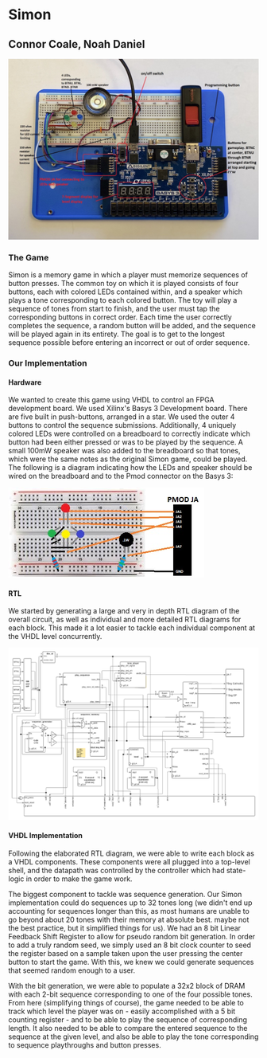 # Simon
## Connor Coale, Noah Daniel
![Simon](physical_board.jpg)
### The Game
Simon is a memory game in which a player must memorize sequences of button presses. The common toy on which it is played consists of four buttons, each with colored LEDs contained within, and a speaker which plays a tone corresponding to each colored button. The toy will play a sequence of tones from start to finish, and the user must tap the corresponding buttons in correct order. Each time the user correctly completes the sequence, a random button will be added, and the sequence will be played again in its entirety. The goal is to get to the longest sequence possible before entering an incorrect or out of order sequence. 
### Our Implementation
#### Hardware
We wanted to create this game using VHDL to control an FPGA development board. We used Xilinx's Basys 3 Development board. There are five built in push-buttons, arranged in a star. We used the outer 4 buttons to control the sequence submissions. Additionally, 4 uniquely colored LEDs were controlled on a breadboard to correctly indicate which button had been either pressed or was to be played by the sequence. A small 100mW speaker was also added to the breadboard so that tones, which were the same notes as the original Simon game, could be played.
The following is a diagram indicating how the LEDs and speaker should be wired on the breadboard and to the Pmod connector on the Basys 3:

![Wiring Diagram](breadboard.jpg)
#### RTL 
We started by generating a large and very in depth RTL diagram of the overall circuit, as well as individual and more detailed RTL diagrams for each block. This made it a lot easier to tackle each individual component at the VHDL level concurrently.

![RTL](RTL.png)
#### VHDL Implementation
Following the elaborated RTL diagram, we were able to write each block as a VHDL components. These components were all plugged into a top-level shell, and the datapath was controlled by the controller which had state-logic in order to make the game work. 

The biggest component to tackle was sequence generation. Our Simon implementation could do sequences up to 32 tones long (we didn't end up accounting for sequences longer than this, as most humans are unable to go beyond about 20 tones with their memory at absolute best. maybe not the best practice, but it simplified things for us). We had an 8 bit Linear Feedback Shift Register to allow for pseudo random bit generation. In order to add a truly random seed, we simply used an 8 bit clock counter to seed the register based on a sample taken upon the user pressing the center button to start the game. With this, we knew we could generate sequences that seemed random enough to a user.

With the bit generation, we were able to populate a 32x2 block of DRAM with each 2-bit sequence corresponding to one of the four possible tones. From here (simplifying things of course), the game needed to be able to track which level the player was on - easily accomplished with a 5 bit counting register - and to be able to play the sequence of corresponding length. It also needed to be able to compare the entered sequence to the sequence at the given level, and also be able to play the tone corresponding to sequence playthroughs and button presses.